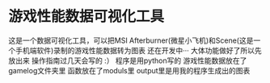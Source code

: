 # 游戏性能数据可视化工具
这是一个数据可视化工具，可以把MSI Afterburner(微星小飞机)和Scene(这是一个手机端软件)录制的游戏性能数据转为图表
还在开发中···
大体功能做好了所以先放出来
操作指南过几天会写的 :）
程序是用python写的
游戏性能数据放在了gamelog文件夹里
函数放在了moduls里
output里是用我的程序生成出的图表
